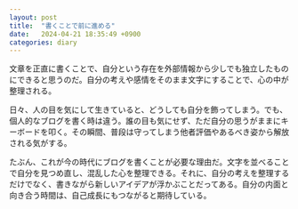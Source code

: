 ```yaml
---
layout: post
title:  "書くことで前に進める"
date:   2024-04-21 18:35:49 +0900
categories: diary
---
```


文章を正直に書くことで、自分という存在を外部情報から少しでも独立したものにできると思うのだ。自分の考えや感情をそのまま文字にすることで、心の中が整理される。

日々、人の目を気にして生きていると、どうしても自分を飾ってしまう。でも、個人的なブログを書く時は違う。誰の目も気にせず、ただ自分の思うがままにキーボードを叩く。その瞬間、普段は守ってしまう他者評価やあるべき姿から解放される気がする。

たぶん、これが今の時代にブログを書くことが必要な理由だ。文字を並べることで自分を見つめ直し、混乱した心を整理できる。それに、自分の考えを整理するだけでなく、書きながら新しいアイデアが浮かぶことだってある。自分の内面と向き合う時間は、自己成長にもつながると期待している。
